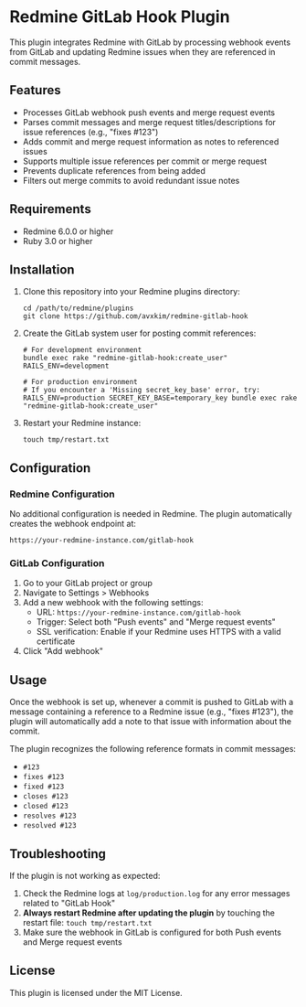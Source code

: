 # Redmine GitLab Hook Plugin

This plugin integrates Redmine with GitLab by processing webhook events from GitLab and updating Redmine issues when they are referenced in commit messages.

## Features

- Processes GitLab webhook push events and merge request events
- Parses commit messages and merge request titles/descriptions for issue references (e.g., "fixes #123")
- Adds commit and merge request information as notes to referenced issues
- Supports multiple issue references per commit or merge request
- Prevents duplicate references from being added
- Filters out merge commits to avoid redundant issue notes

## Requirements

- Redmine 6.0.0 or higher
- Ruby 3.0 or higher

## Installation

1. Clone this repository into your Redmine plugins directory:
   ```
   cd /path/to/redmine/plugins
   git clone https://github.com/avxkim/redmine-gitlab-hook
   ```

2. Create the GitLab system user for posting commit references:
   ```
   # For development environment
   bundle exec rake "redmine-gitlab-hook:create_user" RAILS_ENV=development

   # For production environment
   # If you encounter a 'Missing secret_key_base' error, try:
   RAILS_ENV=production SECRET_KEY_BASE=temporary_key bundle exec rake "redmine-gitlab-hook:create_user"
   ```

3. Restart your Redmine instance:
   ```
   touch tmp/restart.txt
   ```

## Configuration

### Redmine Configuration

No additional configuration is needed in Redmine. The plugin automatically creates the webhook endpoint at:

```
https://your-redmine-instance.com/gitlab-hook
```

### GitLab Configuration

1. Go to your GitLab project or group
2. Navigate to Settings > Webhooks
3. Add a new webhook with the following settings:
   - URL: `https://your-redmine-instance.com/gitlab-hook`
   - Trigger: Select both "Push events" and "Merge request events"
   - SSL verification: Enable if your Redmine uses HTTPS with a valid certificate
4. Click "Add webhook"

## Usage

Once the webhook is set up, whenever a commit is pushed to GitLab with a message containing a reference to a Redmine issue (e.g., "fixes #123"), the plugin will automatically add a note to that issue with information about the commit.

The plugin recognizes the following reference formats in commit messages:
- `#123`
- `fixes #123`
- `fixed #123`
- `closes #123`
- `closed #123`
- `resolves #123`
- `resolved #123`

## Troubleshooting

If the plugin is not working as expected:

1. Check the Redmine logs at `log/production.log` for any error messages related to "GitLab Hook"
2. **Always restart Redmine after updating the plugin** by touching the restart file: `touch tmp/restart.txt`
3. Make sure the webhook in GitLab is configured for both Push events and Merge request events

## License

This plugin is licensed under the MIT License.
